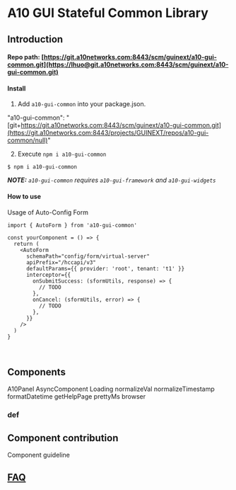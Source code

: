 # A10 GUI Stateful Common Library

## Introduction <a id="introduction"></a>

#### Repo path: [https://git.a10networks.com:8443/scm/guinext/a10-gui-common.git](https://lhuo@git.a10networks.com:8443/scm/guinext/a10-gui-common.git) <a id="repo-path"></a>

#### Install <a id="install"></a>

 1. Add `a10-gui-common` into your package.json.

  "a10-gui-common": "[git+https://git.a10networks.com:8443/scm/guinext/a10-gui-common.git](https://git.a10networks.com:8443/projects/GUINEXT/repos/a10-gui-common/null)"

2. Execute `npm i a10-gui-common` 

 `$ npm i a10-gui-common`

 _**NOTE:** `a10-gui-common` requires `a10-gui-framework` and `a10-gui-widgets`_

#### How to use

Usage of Auto-Config Form

```text
import { AutoForm } from 'a10-gui-common'

const yourComponent = () => {
  return (
    <AutoForm
      schemaPath="config/form/virtual-server"
      apiPrefix="/hccapi/v3"
      defaultParams={{ provider: 'root', tenant: 't1' }}
      interceptor={{
        onSubmitSuccess: (sformUtils, response) => {
          // TODO
        },
        onCancel: (sformUtils, error) => {
          // TODO
        },
      }}
    />
  )
}
```

​

## Components <a id="core-components"></a>

A10Panel   AsyncComponent   Loading   normalizeVal   normalizeTimestamp   formatDatetime   getHelpPage   prettyMs   browser

### def <a id="def"></a>



## Component contribution

Component guideline

## ​[FAQ](https://a10-gui.gitbook.io/ugf/faq/a10-gui-framework)​ <a id="faq"></a>

